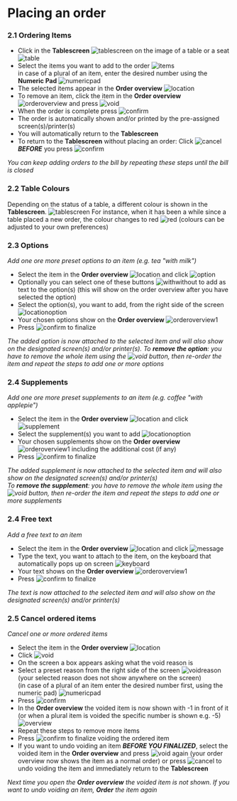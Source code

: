 # Placing an order   
### 2.1 Ordering Items   
* Click in the **Tablescreen** ![tablescreen](pictures/tablescreen.jpg) on the image of a table or a seat ![table](pictures/table.jpg)  
* Select the items you want to add to the order ![items](pictures/itemstoorder.jpg)       
  in case of a plural of an item, enter the desired number using the **Numeric Pad** ![numericpad](pictures/numericpadlocation.jpg)   
* The selected items appear in the **Order overview** ![location](pictures/orderviewlocation.jpg)    
* To remove an item, click the item in the **Order overview** ![orderoverview](pictures/orderoverview.jpg) and press ![void](pictures/voidbutton.jpg)    
* When the order is complete press ![confirm](pictures/confirmbutton.jpg)   
* The order is automatically shown and/or printed by the pre-assigned screen(s)/printer(s)
* You will automatically return to the **Tablescreen** 
* To return to the **Tablescreen** without placing an order: Click ![cancel](pictures/cancelbutton.jpg) <b><i>BEFORE</i></b> you press ![confirm](pictures/confirmbutton.jpg)  

*You can keep adding orders to the bill by repeating these steps until the bill is closed*     
### 2.2 Table Colours   
Depending on the status of a table, a different colour is shown in the **Tablescreen**. ![tablescreen](pictures/tablescreen.jpg) For instance, when it has been a while since a table placed a new order, the colour changes to red ![red](pictures/redtable.jpg) (colours can be adjusted to your own preferences)     
### 2.3 Options  
*Add one ore more preset options to an item (e.g. tea "with milk")*  
* Select the item in the **Order overview** ![location](pictures/orderviewlocation.jpg) and click ![option](pictures/optionbutton.jpg) 
* Optionally you can select one of these buttons ![withwithout](pictures/withwithoutbuttons.jpg) to add as text to the option(s) (this will show on the order overview after you have selected the option)     
* Select the option(s), you want to add, from the right side of the screen ![locationoption](pictures/locationoptions.jpg)   
* Your chosen options show on the **Order overview** ![orderoverview1](pictures/orderoverviewwithoptionsandsupplements.jpg)     
* Press ![confirm](pictures/confirmbutton.jpg) to finalize  

*The added option is now attached to the selected item and will also show on the designated screen(s) and/or printer(s). To **remove the option**: you have to remove the whole item using the ![void](pictures/voidbutton.jpg) button, then re-order the item and repeat the steps to add one or more options*   
### 2.4 Supplements    
*Add one ore more preset supplements to an item (e.g. coffee "with applepie")*   
* Select the item in the **Order overview** ![location](pictures/orderviewlocation.jpg) and click ![supplement](pictures/supplementbutton.jpg)    
* Select the supplement(s) you want to add ![locationoption](pictures/locationoptions.jpg)   
* Your chosen supplements show on the **Order overview** ![orderoverview1](pictures/orderoverviewwithoptionsandsupplements.jpg) including the additional cost (if any)    
* Press ![confirm](pictures/confirmbutton.jpg) to finalize  

*The added supplement is now attached to the selected item and will also show on the designated screen(s) and/or printer(s)  
To **remove the supplement**: you have to remove the whole item using the ![void](pictures/voidbutton.jpg) button, then re-order the item and repeat the steps to add one or more supplements*   
### 2.4 Free text   
*Add a free text to an item*   
* Select the item in the **Order overview** ![location](pictures/orderviewlocation.jpg) and click ![message](pictures/messagebutton.jpg)    
* Type the text, you want to attach to the item, on the keyboard that automatically pops up on screen ![keyboard](pictures/keyboard.jpg)   
* Your text shows on the **Order overview** ![orderoverview1](pictures/orderoverviewwithoptionsandsupplements.jpg)    
* Press ![confirm](pictures/confirmbutton.jpg) to finalize  

*The text is now attached to the selected item and will also show on the designated screen(s) and/or printer(s)*   
### 2.5 Cancel ordered items   
*Cancel one or more ordered items*   
* Select the item in the **Order overview** ![location](pictures/orderviewlocation.jpg)    
* Click ![void](pictures/voidbutton.jpg)    
* On the screen a box appears asking what the void reason is  
* Select a preset reason from the right side of the screen ![voidreason](pictures/voidreason.jpg) (your selected reason does not show anywhere on the screen)     
(in case of a plural of an item enter the desired number first, using the numeric pad) ![numericpad](pictures/numericpadlocation.jpg)    
* Press ![confirm](pictures/confirmbutton.jpg)      
* In the **Order overview** the voided item is now shown with -1 in front of it (or when a plural item is voided the specific number is shown e.g. -5) ![overview](pictures/orderoverview2.jpg)
* Repeat these steps to remove more items  
* Press ![confirm](pictures/confirmbutton.jpg) to finalize voiding the ordered item
* If you want to undo voiding an item <b><i>BEFORE YOU FINALIZED</i></b>, select the voided item in the **Order overview** and press ![void](pictures/voidbutton.jpg) again (your order overview now shows the item as a normal order) or press ![cancel](pictures/cancelbutton.jpg) to undo voiding the item and immediately return to the **Tablescreen**  

*Next time you open the **Order overview** the voided item is not shown. If you want to undo voiding an item, **Order** the item again*  
